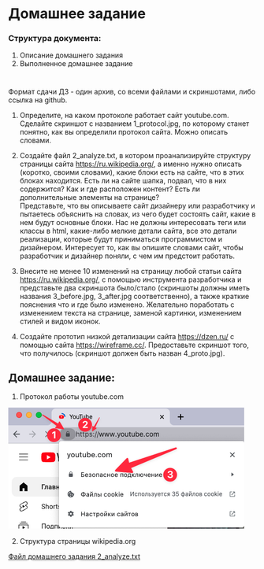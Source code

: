 # Домашнее задание
### Структура документа:
1. Описание домашнего задания
2. Выполненное домашнее задание

# 

Формат сдачи ДЗ - один архив, со всеми файлами и скриншотами, либо ссылка на github.

1. Определите, на каком протоколе работает сайт youtube.com.
Сделайте скриншот с названием 1_protocol.jpg, по которому станет понятно, как вы определили протокол сайта. Можно описать словами.

2. Создайте файл 2_analyze.txt, в котором проанализируйте структуру страницы сайта https://ru.wikipedia.org/, а именно нужно описать (коротко, своими словами), какие блоки есть на сайте, что в этих блоках находится. Есть ли на сайте шапка, подвал, что в них содержится? Как и где расположен контент? Есть ли дополнительные элементы на странице?\
Представьте, что вы описываете сайт дизайнеру или разработчику и пытаетесь объяснить на словах, из чего будет состоять сайт, какие в нем будут основные блоки. Нас не должны интересовать теги или классы в html, какие-либо мелкие детали сайта, все это детали реализации, которые будут приниматься программистом и дизайнером. Интересует то, как вы опишите словами сайт, чтобы разработчик и дизайнер поняли, с чем им предстоит работать.

3. Внесите не менее 10 изменений на страницу любой статьи сайта https://ru.wikipedia.org/, с помощью инструмента разработчика и представьте два скриншота было/стало (скриншоты должны иметь названия 3_before.jpg, 3_after.jpg соответственно), а также краткие пояснения что и где было изменено. Желательно поработать с изменением текста на странице, заменой картинки, изменением стилей и видом иконок.

4. Создайте прототип низкой детализации сайта https://dzen.ru/ с помощью сайта https://wireframe.cc/. Предоставьте скриншот того, что получилось (скриншот должен быть назван 4_proto.jpg).

## Домашнее задание: 

1.  Протокол работы youtube.com

![Протокол работы youtube.com](1_protocol.jpg)

2. Структура страницы wikipedia.org

[Файл домашнего задания 2_analyze.txt](2_analyze.txt)